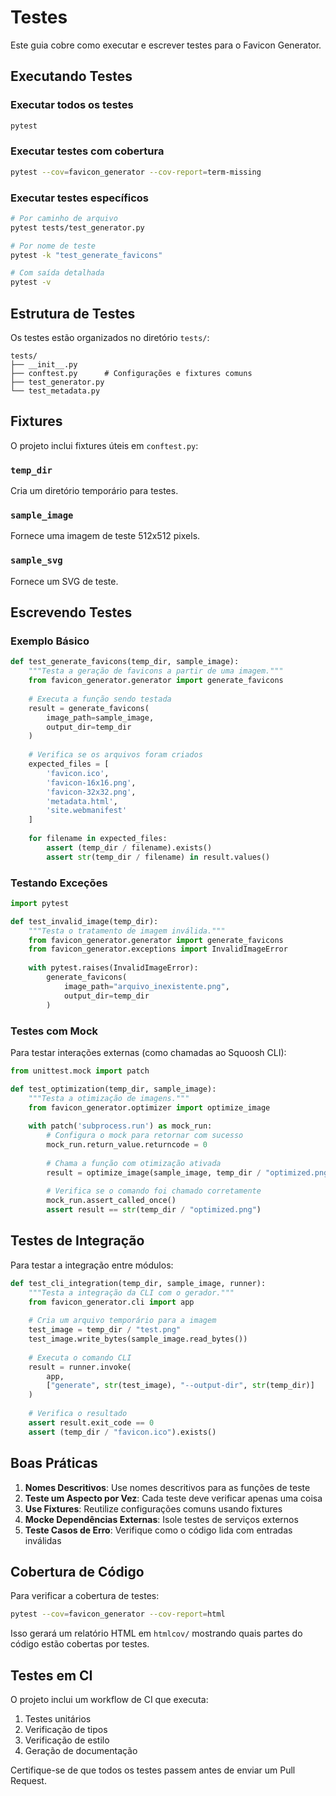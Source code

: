 # Testes

Este guia cobre como executar e escrever testes para o Favicon Generator.

## Executando Testes

### Executar todos os testes

```bash
pytest
```

### Executar testes com cobertura

```bash
pytest --cov=favicon_generator --cov-report=term-missing
```

### Executar testes específicos

```bash
# Por caminho de arquivo
pytest tests/test_generator.py

# Por nome de teste
pytest -k "test_generate_favicons"

# Com saída detalhada
pytest -v
```

## Estrutura de Testes

Os testes estão organizados no diretório `tests/`:

```
tests/
├── __init__.py
├── conftest.py      # Configurações e fixtures comuns
├── test_generator.py
└── test_metadata.py
```

## Fixtures

O projeto inclui fixtures úteis em `conftest.py`:

### `temp_dir`

Cria um diretório temporário para testes.

### `sample_image`

Fornece uma imagem de teste 512x512 pixels.

### `sample_svg`

Fornece um SVG de teste.

## Escrevendo Testes

### Exemplo Básico

```python
def test_generate_favicons(temp_dir, sample_image):
    """Testa a geração de favicons a partir de uma imagem."""
    from favicon_generator.generator import generate_favicons
    
    # Executa a função sendo testada
    result = generate_favicons(
        image_path=sample_image,
        output_dir=temp_dir
    )
    
    # Verifica se os arquivos foram criados
    expected_files = [
        'favicon.ico',
        'favicon-16x16.png',
        'favicon-32x32.png',
        'metadata.html',
        'site.webmanifest'
    ]
    
    for filename in expected_files:
        assert (temp_dir / filename).exists()
        assert str(temp_dir / filename) in result.values()
```

### Testando Exceções

```python
import pytest

def test_invalid_image(temp_dir):
    """Testa o tratamento de imagem inválida."""
    from favicon_generator.generator import generate_favicons
    from favicon_generator.exceptions import InvalidImageError
    
    with pytest.raises(InvalidImageError):
        generate_favicons(
            image_path="arquivo_inexistente.png",
            output_dir=temp_dir
        )
```

### Testes com Mock

Para testar interações externas (como chamadas ao Squoosh CLI):

```python
from unittest.mock import patch

def test_optimization(temp_dir, sample_image):
    """Testa a otimização de imagens."""
    from favicon_generator.optimizer import optimize_image
    
    with patch('subprocess.run') as mock_run:
        # Configura o mock para retornar com sucesso
        mock_run.return_value.returncode = 0
        
        # Chama a função com otimização ativada
        result = optimize_image(sample_image, temp_dir / "optimized.png")
        
        # Verifica se o comando foi chamado corretamente
        mock_run.assert_called_once()
        assert result == str(temp_dir / "optimized.png")
```

## Testes de Integração

Para testar a integração entre módulos:

```python
def test_cli_integration(temp_dir, sample_image, runner):
    """Testa a integração da CLI com o gerador."""
    from favicon_generator.cli import app
    
    # Cria um arquivo temporário para a imagem
    test_image = temp_dir / "test.png"
    test_image.write_bytes(sample_image.read_bytes())
    
    # Executa o comando CLI
    result = runner.invoke(
        app,
        ["generate", str(test_image), "--output-dir", str(temp_dir)]
    )
    
    # Verifica o resultado
    assert result.exit_code == 0
    assert (temp_dir / "favicon.ico").exists()
```

## Boas Práticas

1. **Nomes Descritivos**: Use nomes descritivos para as funções de teste
2. **Teste um Aspecto por Vez**: Cada teste deve verificar apenas uma coisa
3. **Use Fixtures**: Reutilize configurações comuns usando fixtures
4. **Mocke Dependências Externas**: Isole testes de serviços externos
5. **Teste Casos de Erro**: Verifique como o código lida com entradas inválidas

## Cobertura de Código

Para verificar a cobertura de testes:

```bash
pytest --cov=favicon_generator --cov-report=html
```

Isso gerará um relatório HTML em `htmlcov/` mostrando quais partes do código estão cobertas por testes.

## Testes em CI

O projeto inclui um workflow de CI que executa:

1. Testes unitários
2. Verificação de tipos
3. Verificação de estilo
4. Geração de documentação

Certifique-se de que todos os testes passem antes de enviar um Pull Request.
